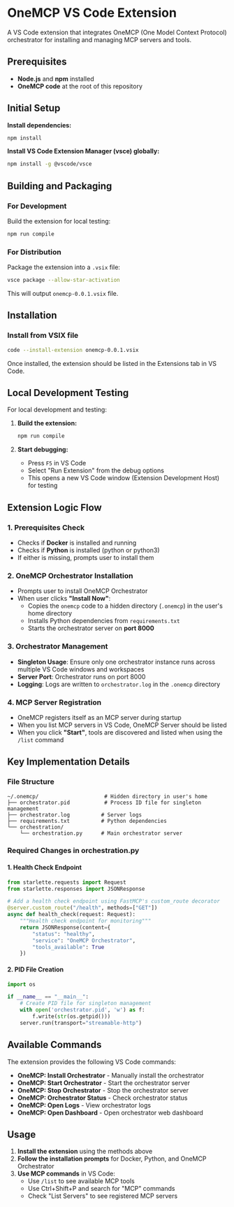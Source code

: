 # OneMCP VS Code Extension

A VS Code extension that integrates OneMCP (One Model Context Protocol) orchestrator for installing and managing MCP servers and tools.

## Prerequisites

- **Node.js** and **npm** installed
- **OneMCP code** at the root of this repository

## Initial Setup

**Install dependencies:**
   ```bash
   npm install
   ```

**Install VS Code Extension Manager (vsce) globally:**
   ```bash
   npm install -g @vscode/vsce
   ```

## Building and Packaging

### For Development
Build the extension for local testing:
```bash
npm run compile
```

### For Distribution
Package the extension into a `.vsix` file:
```bash
vsce package --allow-star-activation
```
This will output `onemcp-0.0.1.vsix` file.

## Installation

### Install from VSIX file
```bash
code --install-extension onemcp-0.0.1.vsix
```

Once installed, the extension should be listed in the Extensions tab in VS Code.

## Local Development Testing

For local development and testing:

1. **Build the extension:**
   ```bash
   npm run compile
   ```

2. **Start debugging:**
   - Press `F5` in VS Code
   - Select "Run Extension" from the debug options
   - This opens a new VS Code window (Extension Development Host) for testing

## Extension Logic Flow

### 1. Prerequisites Check
- Checks if **Docker** is installed and running
- Checks if **Python** is installed (python or python3)
- If either is missing, prompts user to install them

### 2. OneMCP Orchestrator Installation
- Prompts user to install OneMCP Orchestrator
- When user clicks **"Install Now"**:
  - Copies the `onemcp` code to a hidden directory (`.onemcp`) in the user's home directory
  - Installs Python dependencies from `requirements.txt`
  - Starts the orchestrator server on **port 8000**

### 3. Orchestrator Management
- **Singleton Usage**: Ensure only one orchestrator instance runs across multiple VS Code windows and workspaces
- **Server Port**: Orchestrator runs on port 8000
- **Logging**: Logs are written to `orchestrator.log` in the `.onemcp` directory

### 4. MCP Server Registration
- OneMCP registers itself as an MCP server during startup
- When you list MCP servers in VS Code, OneMCP Server should be listed
- When you click **"Start"**, tools are discovered and listed when using the `/list` command

## Key Implementation Details

### File Structure
```
~/.onemcp/                     # Hidden directory in user's home
├── orchestrator.pid           # Process ID file for singleton management
├── orchestrator.log          # Server logs
├── requirements.txt          # Python dependencies
└── orchestration/
    └── orchestration.py      # Main orchestrator server
```

### Required Changes in orchestration.py

#### 1. Health Check Endpoint
```python
from starlette.requests import Request
from starlette.responses import JSONResponse

# Add a health check endpoint using FastMCP's custom_route decorator
@server.custom_route("/health", methods=["GET"])
async def health_check(request: Request):
    """Health check endpoint for monitoring"""
    return JSONResponse(content={
        "status": "healthy",
        "service": "OneMCP Orchestrator",
        "tools_available": True
    })
```

#### 2. PID File Creation
```python
import os

if __name__ == "__main__":
    # Create PID file for singleton management
    with open('orchestrator.pid', 'w') as f:
        f.write(str(os.getpid()))
    server.run(transport="streamable-http")
```

## Available Commands

The extension provides the following VS Code commands:

- **OneMCP: Install Orchestrator** - Manually install the orchestrator
- **OneMCP: Start Orchestrator** - Start the orchestrator server
- **OneMCP: Stop Orchestrator** - Stop the orchestrator server
- **OneMCP: Orchestrator Status** - Check orchestrator status
- **OneMCP: Open Logs** - View orchestrator logs
- **OneMCP: Open Dashboard** - Open orchestrator web dashboard

## Usage

1. **Install the extension** using the methods above
2. **Follow the installation prompts** for Docker, Python, and OneMCP Orchestrator
3. **Use MCP commands** in VS Code:
   - Use `/list` to see available MCP tools
   - Use Ctrl+Shift+P and search for "MCP" commands
   - Check "List Servers" to see registered MCP servers